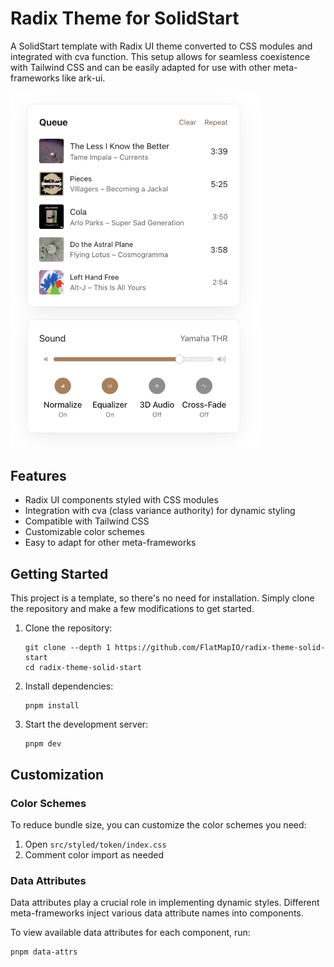 # Radix Theme for SolidStart

A SolidStart template with Radix UI theme converted to CSS modules and integrated with cva function. This setup allows for seamless coexistence with Tailwind CSS and can be easily adapted for use with other meta-frameworks like ark-ui.

<img src="assets/image.png" alt="Show case" style="width: 400px;">

## Features

- Radix UI components styled with CSS modules
- Integration with cva (class variance authority) for dynamic styling
- Compatible with Tailwind CSS
- Customizable color schemes
- Easy to adapt for other meta-frameworks

## Getting Started

This project is a template, so there's no need for installation. Simply clone the repository and make a few modifications to get started.

1. Clone the repository:

   ```
   git clone --depth 1 https://github.com/FlatMapIO/radix-theme-solid-start
   cd radix-theme-solid-start
   ```

2. Install dependencies:

   ```
   pnpm install
   ```

3. Start the development server:
   ```
   pnpm dev
   ```

## Customization

### Color Schemes

To reduce bundle size, you can customize the color schemes you need:

1. Open `src/styled/token/index.css`
2. Comment color import as needed

### Data Attributes

Data attributes play a crucial role in implementing dynamic styles. Different meta-frameworks inject various data attribute names into components.

To view available data attributes for each component, run:

```
pnpm data-attrs
```
